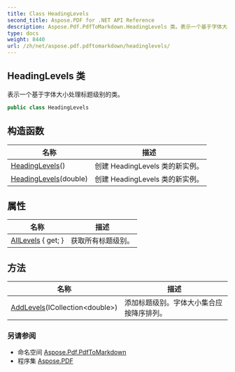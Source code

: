 ```yaml
---
title: Class HeadingLevels
second_title: Aspose.PDF for .NET API Reference
description: Aspose.Pdf.PdfToMarkdown.HeadingLevels 类。表示一个基于字体大小处理标题级别的类
type: docs
weight: 8440
url: /zh/net/aspose.pdf.pdftomarkdown/headinglevels/
---
```

## HeadingLevels 类

表示一个基于字体大小处理标题级别的类。

```csharp
public class HeadingLevels
```

## 构造函数

| 名称 | 描述 |
| --- | --- |
| [HeadingLevels](headinglevels/#constructor)() | 创建 HeadingLevels 类的新实例。 |
| [HeadingLevels](headinglevels/#constructor_1)(double) | 创建 HeadingLevels 类的新实例。 |

## 属性

| 名称 | 描述 |
| --- | --- |
| [AllLevels](../../aspose.pdf.pdftomarkdown/headinglevels/alllevels/) { get; } | 获取所有标题级别。 |

## 方法

| 名称 | 描述 |
| --- | --- |
| [AddLevels](../../aspose.pdf.pdftomarkdown/headinglevels/addlevels/)(ICollection&lt;double&gt;) | 添加标题级别。字体大小集合应按降序排列。 |

### 另请参阅

* 命名空间 [Aspose.Pdf.PdfToMarkdown](../../aspose.pdf.pdftomarkdown/)
* 程序集 [Aspose.PDF](../../)